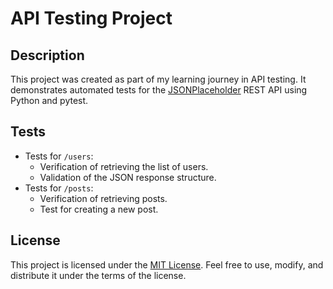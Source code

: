 # API Testing Project

## Description
This project was created as part of my learning journey in API testing. It demonstrates automated tests for the [JSONPlaceholder](https://jsonplaceholder.typicode.com/) REST API using Python and pytest.

## Tests
- Tests for `/users`:
  - Verification of retrieving the list of users.
  - Validation of the JSON response structure.
- Tests for `/posts`:
  - Verification of retrieving posts.
  - Test for creating a new post.

## License

This project is licensed under the [MIT License](LICENSE). Feel free to use, modify, and distribute it under the terms of the license.
